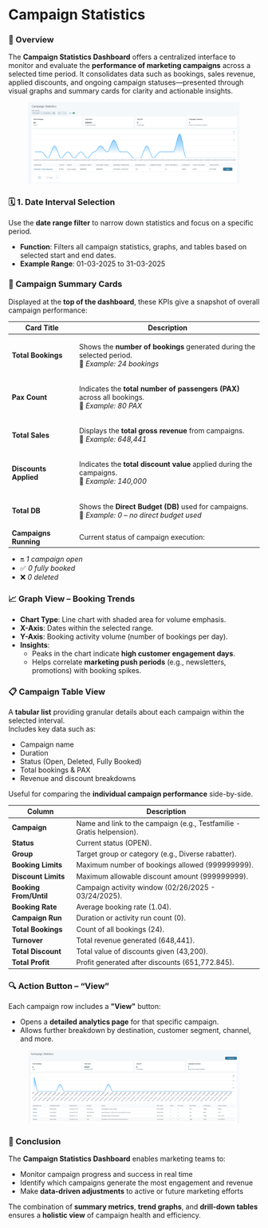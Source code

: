 # Campaign Statistics

### 🔎 Overview

The **Campaign Statistics Dashboard** offers a centralized interface to monitor and evaluate the **performance of marketing campaigns** across a selected time period. It consolidates data such as bookings, sales revenue, applied discounts, and ongoing campaign statuses—presented through visual graphs and summary cards for clarity and actionable insights.

<figure><img src=".gitbook/assets/image (1) (1) (1) (2).png" alt=""><figcaption></figcaption></figure>

### 🗓️ 1. Date Interval Selection

Use the **date range filter** to narrow down statistics and focus on a specific period.

* **Function**: Filters all campaign statistics, graphs, and tables based on selected start and end dates.
* **Example Range**: 01-03-2025 to 31-03-2025

### 🧾 Campaign Summary Cards

Displayed at the **top of the dashboard**, these KPIs give a snapshot of overall campaign performance:

| Card Title            | Description                                                                                                                    |
| --------------------- | ------------------------------------------------------------------------------------------------------------------------------ |
| **Total Bookings**    | <p>Shows the <strong>number of bookings</strong> generated during the selected period.<br>📌 <em>Example: 24 bookings</em></p> |
| **Pax Count**         | <p>Indicates the <strong>total number of passengers (PAX)</strong> across all bookings.<br>📌 <em>Example: 80 PAX</em></p>     |
| **Total Sales**       | <p>Displays the <strong>total gross revenue</strong> from campaigns.<br>📌 <em>Example: 648,441</em></p>                       |
| **Discounts Applied** | <p>Indicates the <strong>total discount value</strong> applied during the campaigns.<br>📌 <em>Example: 140,000</em></p>       |
| **Total DB**          | <p>Shows the <strong>Direct Budget (DB)</strong> used for campaigns.<br>📌 <em>Example: 0 – no direct budget used</em></p>     |
| **Campaigns Running** | Current status of campaign execution:                                                                                          |

* 🔛 _1 campaign open_
* ✅ _0 fully booked_
* ❌ _0 deleted_&#x20;

### 📈 Graph View – Booking Trends

* **Chart Type**: Line chart with shaded area for volume emphasis.
* **X-Axis**: Dates within the selected range.
* **Y-Axis**: Booking activity volume (number of bookings per day).
* **Insights**:
  * Peaks in the chart indicate **high customer engagement days**.
  * Helps correlate **marketing push periods** (e.g., newsletters, promotions) with booking spikes.

### 📋 Campaign Table View

A **tabular list** providing granular details about each campaign within the selected interval.\
Includes key data such as:

* Campaign name
* Duration
* Status (Open, Deleted, Fully Booked)
* Total bookings & PAX
* Revenue and discount breakdowns

Useful for comparing the **individual campaign performance** side-by-side.

| Column                 | Description                                                            |
| ---------------------- | ---------------------------------------------------------------------- |
| **Campaign**           | Name and link to the campaign (e.g., Testfamilie - Gratis helpension). |
| **Status**             | Current status (OPEN).                                                 |
| **Group**              | Target group or category (e.g., Diverse rabatter).                     |
| **Booking Limits**     | Maximum number of bookings allowed (999999999).                        |
| **Discount Limits**    | Maximum allowable discount amount (999999999).                         |
| **Booking From/Until** | Campaign activity window (02/26/2025 - 03/24/2025).                    |
| **Booking Rate**       | Average booking rate (1.04).                                           |
| **Campaign Run**       | Duration or activity run count (0).                                    |
| **Total Bookings**     | Count of all bookings (24).                                            |
| **Turnover**           | Total revenue generated (648,441).                                     |
| **Total Discount**     | Total value of discounts given (43,200).                               |
| **Total Profit**       | Profit generated after discounts (651,772.845).                        |

### 🔍 Action Button – “View”

Each campaign row includes a **"View"** button:

* Opens a **detailed analytics page** for that specific campaign.
* Allows further breakdown by destination, customer segment, channel, and more.

<figure><img src=".gitbook/assets/image (2) (1) (1) (1) (1) (1) (1) (1) (1) (1) (1) (1) (1) (1) (1) (1) (1) (1) (1) (1) (1).png" alt=""><figcaption></figcaption></figure>

### 🧠 Conclusion

The **Campaign Statistics Dashboard** enables marketing teams to:

* Monitor campaign progress and success in real time
* Identify which campaigns generate the most engagement and revenue
* Make **data-driven adjustments** to active or future marketing efforts

The combination of **summary metrics**, **trend graphs**, and **drill-down tables** ensures a **holistic view** of campaign health and efficiency.
